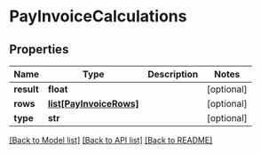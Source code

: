 # PayInvoiceCalculations

## Properties
Name | Type | Description | Notes
------------ | ------------- | ------------- | -------------
**result** | **float** |  | [optional] 
**rows** | [**list[PayInvoiceRows]**](PayInvoiceRows.md) |  | [optional] 
**type** | **str** |  | [optional] 

[[Back to Model list]](../README.md#documentation-for-models) [[Back to API list]](../README.md#documentation-for-api-endpoints) [[Back to README]](../README.md)


